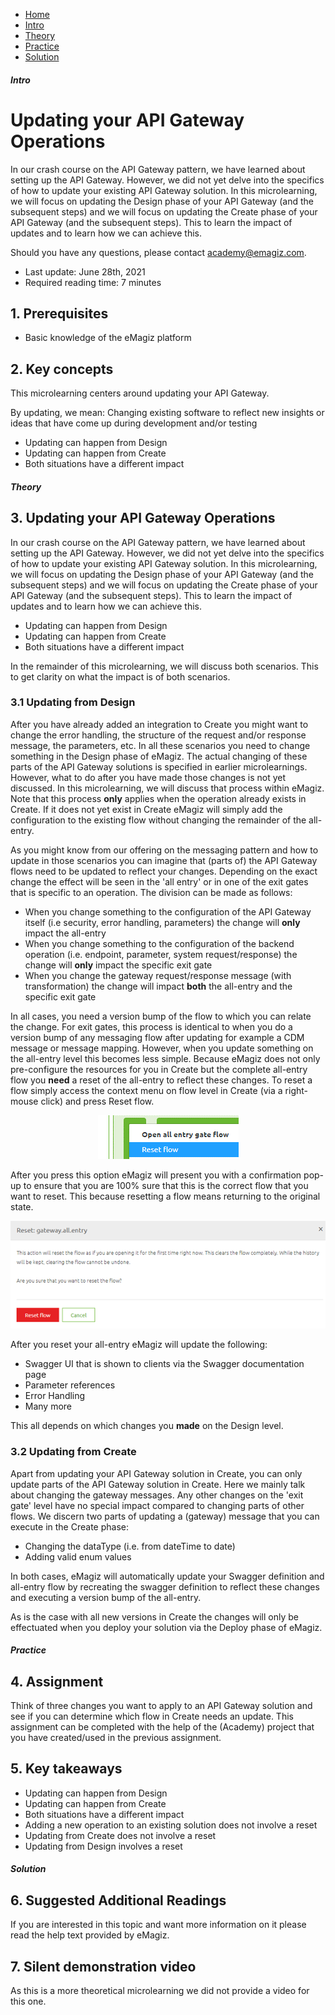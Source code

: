 <div class="ez-academy">
    <div class="ez-academy__body">
        <main class="micro-learning">
        <ul class="doc-nav">
            <li class="doc-nav__item"><a href="../../docs/microlearning/intermediate-api-management-index" class="doc-nav__link">Home</a></li>
            <li class="doc-nav__item"><a href="#intro" class="doc-nav__link">Intro</a></li>
            <li class="doc-nav__item"><a href="#theory" class="doc-nav__link">Theory</a></li>
            <li class="doc-nav__item"><a href="#practice" class="doc-nav__link">Practice</a></li>
            <li class="doc-nav__item"><a href="#solution" class="doc-nav__link">Solution</a></li>
        </ul>

<div class="doc">

##### Intro

# Updating your API Gateway Operations
 
In our crash course on the API Gateway pattern, we have learned about setting up the API Gateway. However, we did not yet delve into the specifics of how to update your existing API Gateway solution. In this microlearning, we will focus on updating the Design phase of your API Gateway (and the subsequent steps) and we will focus on updating the Create phase of your API Gateway (and the subsequent steps). This to learn the impact of updates and to learn how we can achieve this.

Should you have any questions, please contact academy@emagiz.com.

- Last update: June 28th, 2021
- Required reading time: 7 minutes

## 1. Prerequisites
- Basic knowledge of the eMagiz platform

## 2. Key concepts
This microlearning centers around updating your API Gateway.

By updating, we mean: Changing existing software to reflect new insights or ideas that have come up during development and/or testing

- Updating can happen from Design
- Updating can happen from Create
- Both situations have a different impact

##### Theory
  
## 3. Updating your API Gateway Operations

In our crash course on the API Gateway pattern, we have learned about setting up the API Gateway. However, we did not yet delve into the specifics of how to update your existing API Gateway solution. In this microlearning, we will focus on updating the Design phase of your API Gateway (and the subsequent steps) and we will focus on updating the Create phase of your API Gateway (and the subsequent steps). This to learn the impact of updates and to learn how we can achieve this.

- Updating can happen from Design
- Updating can happen from Create
- Both situations have a different impact

In the remainder of this microlearning, we will discuss both scenarios. This to get clarity on what the impact is of both scenarios.

### 3.1 Updating from Design

After you have already added an integration to Create you might want to change the error handling, the structure of the request and/or response message, the parameters, etc. In all these scenarios you need to change something in the Design phase of eMagiz. The actual changing of these parts of the API Gateway solutions is specified in earlier microlearnings. However, what to do after you have made those changes is not yet discussed. In this microlearning, we will discuss that process within eMagiz. Note that this process **only** applies when the operation already exists in Create. If it does not yet exist in Create eMagiz will simply add the configuration to the existing flow without changing the remainder of the all-entry.

As you might know from our offering on the messaging pattern and how to update in those scenarios you can imagine that (parts of) the API Gateway flows need to be updated to reflect your changes. Depending on the exact change the effect will be seen in the 'all entry' or in one of the exit gates that is specific to an operation. The division can be made as follows:

- When you change something to the configuration of the API Gateway itself (i.e security, error handling, parameters) the change will **only** impact the all-entry
- When you change something to the configuration of the backend operation (i.e. endpoint, parameter, system request/response) the change will **only** impact the specific exit gate
- When you change the gateway request/response message (with transformation) the change will impact **both** the all-entry and the specific exit gate

In all cases, you need a version bump of the flow to which you can relate the change. For exit gates, this process is identical to when you do a version bump of any messaging flow after updating for example a CDM message or message mapping. However, when you update something on the all-entry level this becomes less simple. Because eMagiz does not only pre-configure the resources for you in Create but the complete all-entry flow you **need** a reset of the all-entry to reflect these changes. To reset a flow simply access the context menu on flow level in Create (via a right-mouse click) and press Reset flow.

<p align="center"><img src="../../img/microlearning/intermediate-api-management-updating-your-api-gateway-operations--reset-flow-context-menu.png"></p>

After you press this option eMagiz will present you with a confirmation pop-up to ensure that you are 100% sure that this is the correct flow that you want to reset. This because resetting a flow means returning to the original state.

<p align="center"><img src="../../img/microlearning/intermediate-api-management-updating-your-api-gateway-operations--reset-flow-warning.png"></p>

After you reset your all-entry eMagiz will update the following:

- Swagger UI that is shown to clients via the Swagger documentation page
- Parameter references
- Error Handling
- Many more

This all depends on which changes you **made** on the Design level.

### 3.2 Updating from Create

Apart from updating your API Gateway solution in Create, you can only update parts of the API Gateway solution in Create. Here we mainly talk about changing the gateway messages. Any other changes on the 'exit gate' level have no special impact compared to changing parts of other flows. We discern two parts of updating a (gateway) message that you can execute in the Create phase:

- Changing the dataType (i.e. from dateTime to date)
- Adding valid enum values

In both cases, eMagiz will automatically update your Swagger definition and all-entry flow by recreating the swagger definition to reflect these changes and executing a version bump of the all-entry.

As is the case with all new versions in Create the changes will only be effectuated when you deploy your solution via the Deploy phase of eMagiz.

##### Practice

## 4. Assignment

Think of three changes you want to apply to an API Gateway solution and see if you can determine which flow in Create needs an update.
This assignment can be completed with the help of the (Academy) project that you have created/used in the previous assignment.

## 5. Key takeaways

- Updating can happen from Design
- Updating can happen from Create
- Both situations have a different impact
- Adding a new operation to an existing solution does not involve a reset
- Updating from Create does not involve a reset
- Updating from Design involves a reset

##### Solution

## 6. Suggested Additional Readings

If you are interested in this topic and want more information on it please read the help text provided by eMagiz.

## 7. Silent demonstration video

As this is a more theoretical microlearning we did not provide a video for this one.

</div>
</main>
</div>
</div>